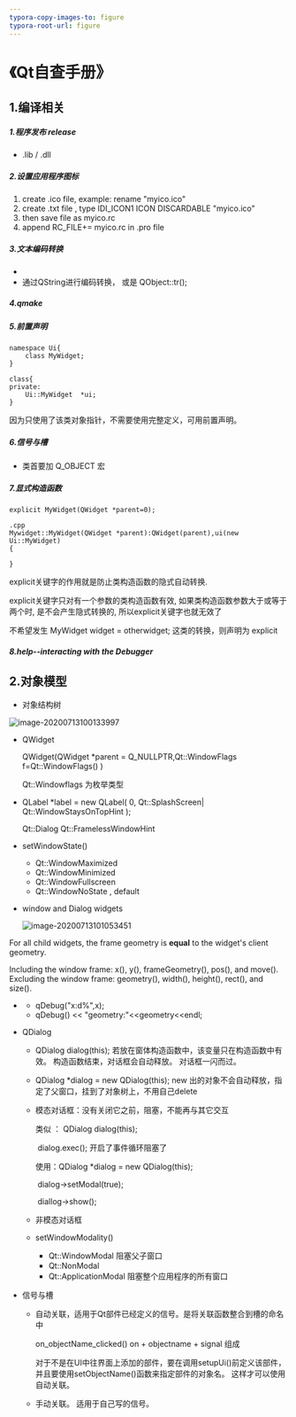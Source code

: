 ```yaml
---
typora-copy-images-to: figure
typora-root-url: figure
---
```


# 《Qt自查手册》

## 1.编译相关

##### 1.程序发布 release

- .lib    /   .dll

##### 2.设置应用程序图标

1. create .ico  file, example:  rename  "myico.ico"
2. create .txt  file  , type   IDI_ICON1  ICON   DISCARDABLE     "myico.ico"
3. then save file as   myico.rc
4. append  RC_FILE+= myico.rc   in .pro file

##### 3.文本编码转换

- <QTextCodec>  
- 通过QString进行编码转换，   或是 QObject::tr();

##### 4.qmake

##### 5.前置声明

```
namespace Ui{
	class MyWidget;
}

class{
private:
	Ui::MyWidget  *ui;
}
```

因为只使用了该类对象指针，不需要使用完整定义，可用前置声明。

##### 6.信号与槽

- 类首要加  Q_OBJECT  宏

##### 7.显式构造函数

```
explicit MyWidget(QWidget *parent=0);

.cpp
Mywidget::MyWidget(QWidget *parent):QWidget(parent),ui(new Ui::MyWidget)
{

}
```

explicit关键字的作用就是防止类构造函数的隐式自动转换.

 explicit关键字只对有一个参数的类构造函数有效, 如果类构造函数参数大于或等于两个时, 是不会产生隐式转换的, 所以explicit关键字也就无效了

不希望发生   MyWidget   widget =  otherwidget; 这类的转换，则声明为 explicit

##### 8.help--interacting with the Debugger



## 2.对象模型

- 对象结构树

![image-20200713100133997](image-20200713100133997.png)

- QWidget

  QWidget(QWidget *parent = Q_NULLPTR,Qt::WindowFlags  f=Qt::WindowFlags() )

  Qt::Windowflags 为枚举类型

- QLabel  *label = new QLabel( 0, Qt::SplashScreen| Qt::WindowStaysOnTopHint );

  Qt::Dialog    Qt::FramelessWindowHint  

- setWindowState()       

  - Qt::WindowMaximized
  - Qt::WindowMinimized
  - Qt::WindowFullscreen
  - Qt::WindowNoState  ,  default

- window and Dialog widgets

  ![image-20200713101053451](image-20200713101053451.png)

 For all child widgets, the frame geometry is **equal** to the widget's client geometry.

Including the window frame: x(), y(), frameGeometry(), pos(), and move().
Excluding the window frame: geometry(), width(), height(), rect(), and size().

- <QDebug>

  - qDebug("x:d%",x);
  - qDebug() << "geometry:"<<geometry<<endl;

- QDialog

  - QDialog dialog(this);   若放在窗体构造函数中，该变量只在构造函数中有效。 构造函数结束，对话框会自动释放。 对话框一闪而过。 

  - QDialog *dialog = new QDialog(this);    new 出的对象不会自动释放，指定了父窗口，挂到了对象树上，不用自己delete

  - 模态对话框：没有关闭它之前，阻塞，不能再与其它交互

    类似 ：  QDialog dialog(this);

    ​              dialog.exec();   开启了事件循环阻塞了  

    使用：QDialog *dialog = new QDialog(this);

    ​           dialog->setModal(true);

    ​           diallog->show();

  - 非模态对话框

  - setWindowModality()

    - Qt::WindowModal       阻塞父子窗口
    - Qt::NonModal               
    - Qt::ApplicationModal   阻塞整个应用程序的所有窗口

- 信号与槽

  - 自动关联，适用于Qt部件已经定义的信号。是将关联函数整合到槽的命名中

    on_objectName_clicked()      on + objectname + signal 组成

    对于不是在UI中往界面上添加的部件，要在调用setupUi()前定义该部件，并且要使用setObjectName()函数来指定部件的对象名。 这样才可以使用自动关联。

  - 手动关联。  适用于自己写的信号。